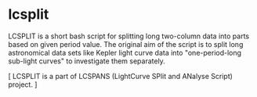 # lcsplit
LCSPLIT is a short bash script for splitting long two-column data into parts based on given period value. The original aim of the script is to split long astronomical data sets like Kepler light curve data into "one-period-long sub-light curves" to investigate them separately. 

 [ LCSPLIT is a part of LCSPANS (LightCurve SPlit and ANalyse Script) project. ]
